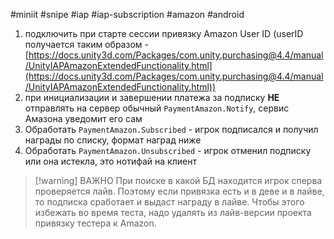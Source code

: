 #miniit #snipe #iap #iap-subscription #amazon #android 

1. подключить при старте сессии привязку Amazon User ID (userID получается таким образом - [https://docs.unity3d.com/Packages/com.unity.purchasing@4.4/manual/UnityIAPAmazonExtendedFunctionality.html](https://docs.unity3d.com/Packages/com.unity.purchasing@4.4/manual/UnityIAPAmazonExtendedFunctionality.html))
2. при инициализации и завершении платежа за подписку **НЕ** отправлять на сервер обычный `PaymentAmazon.Notify`, сервис Амазона уведомит его сам
3. Обработать `PaymentAmazon.Subscribed` - игрок подписался и получил награды по списку, формат наград ниже
4. Обработать `PaymentAmazon.Unsubscribed` - игрок отменил подписку или она истекла, это нотифай на клиент

>[!warning] ВАЖНО
>При поиске в какой БД находится игрок сперва проверяется лайв. Поэтому если привязка есть и в деве и в лайве, то подписка сработает и выдаст награду в лайве. Чтобы этого избежать во время теста, надо удалять из лайв-версии проекта привязку тестера к Amazon.

